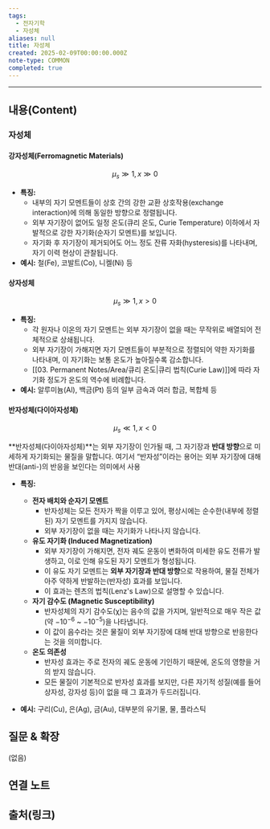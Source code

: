 ```yaml
---
tags:
  - 전자기학
  - 자성체
aliases: null
title: 자성체
created: 2025-02-09T00:00:00.000Z
note-type: COMMON
completed: true
---
```


---

## 내용(Content)

### 자성체

#### 강자성체(Ferromagnetic Materials)

$$\mu_{s} \gg 1, x \gg 0$$

- **특징:**
	- 내부의 자기 모멘트들이 상호 간의 강한 교환 상호작용(exchange interaction)에 의해 동일한 방향으로 정렬됩니다.
	- 외부 자기장이 없어도 일정 온도(큐리 온도, Curie Temperature) 이하에서 자발적으로 강한 자기화(순자기 모멘트)를 보입니다.
	- 자기화 후 자기장이 제거되어도 어느 정도 잔류 자화(hysteresis)를 나타내며, 자기 이력 현상이 관찰됩니다.
- **예시:** 철(Fe), 코발트(Co), 니켈(Ni) 등

#### 상자성체

$$
\mu_{s} \gg 1, x > 0
$$
- **특징:**
    - 각 원자나 이온의 자기 모멘트는 외부 자기장이 없을 때는 무작위로 배열되어 전체적으로 상쇄됩니다.
    - 외부 자기장이 가해지면 자기 모멘트들이 부분적으로 정렬되어 약한 자기화를 나타내며, 이 자기화는 보통 온도가 높아질수록 감소합니다.
    - [[03. Permanent Notes/Area/큐리 온도|큐리 법칙(Curie Law)]]에 따라 자기화 정도가 온도의 역수에 비례합니다.
- **예시:** 알루미늄(Al), 백금(Pt) 등의 일부 금속과 여러 합금, 복합체 등

#### 반자성체(다이아자성체)

$$
\mu_{s} \ll 1, x < 0
$$

**반자성체(다이아자성체)**는 외부 자기장이 인가될 때, 그 자기장과 **반대 방향**으로 미세하게 자기화되는 물질을 말합니다. 여기서 “반자성”이라는 용어는 외부 자기장에 대해 반대(anti-)의 반응을 보인다는 의미에서 사용

- **특징:**
	- **전자 배치와 순자기 모멘트**
		-  반자성체는 모든 전자가 짝을 이루고 있어, 평상시에는 순수한(내부에 정렬된) 자기 모멘트를 가지지 않습니다.
		- 외부 자기장이 없을 때는 자기화가 나타나지 않습니다.
	- **유도 자기화 (Induced Magnetization)**
		-  외부 자기장이 가해지면, 전자 궤도 운동이 변화하여 미세한 유도 전류가 발생하고, 이로 인해 유도된 자기 모멘트가 형성됩니다.
		- 이 유도 자기 모멘트는 **외부 자기장과 반대 방향**으로 작용하여, 물질 전체가 아주 약하게 반발하는(반자성) 효과를 보입니다.
		- 이 효과는 렌츠의 법칙(Lenz's Law)으로 설명할 수 있습니다.
	- **자기 감수도 (Magnetic Susceptibility)**
		-  반자성체의 자기 감수도(χ)는 음수의 값을 가지며, 일반적으로 매우 작은 값(약 $−10^{−6}$ ~ $-10^{-5}$)을 나타냅니다.
		- 이 값이 음수라는 것은 물질이 외부 자기장에 대해 반대 방향으로 반응한다는 것을 의미합니다.
	- **온도 의존성**
		- 반자성 효과는 주로 전자의 궤도 운동에 기인하기 때문에, 온도의 영향을 거의 받지 않습니다.
		- 모든 물질이 기본적으로 반자성 효과를 보지만, 다른 자기적 성질(예를 들어 상자성, 강자성 등)이 없을 때 그 효과가 두드러집니다.

- **예시:** 구리(Cu), 은(Ag), 금(Au), 대부분의 유기물, 물, 플라스틱

## 질문 & 확장

(없음)

## 연결 노트

## 출처(링크)





